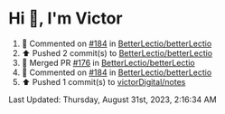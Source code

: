 <h1>Hi 👋, I'm Victor </h1>

<!--RECENT_ACTIVITY:start-->
1. 💬 Commented on [#184](https://github.com/BetterLectio/betterLectio/pull/184#issuecomment-1699818829) in [BetterLectio/betterLectio](https://github.com/BetterLectio/betterLectio)<br>
2. ⬆️ Pushed 2 commit(s) to [BetterLectio/betterLectio](https://github.com/BetterLectio/betterLectio)<br>
3. 🎉 Merged PR [#176](https://github.com/BetterLectio/betterLectio/pull/176) in [BetterLectio/betterLectio](https://github.com/BetterLectio/betterLectio)<br>
4. 💬 Commented on [#184](https://github.com/BetterLectio/betterLectio/pull/184#issuecomment-1699134457) in [BetterLectio/betterLectio](https://github.com/BetterLectio/betterLectio)<br>
5. ⬆️ Pushed 1 commit(s) to [victorDigital/notes](https://github.com/victorDigital/notes)<br>
<!--RECENT_ACTIVITY:end-->

<!--RECENT_ACTIVITY:last_update-->
Last Updated: Thursday, August 31st, 2023, 2:16:34 AM
<!--RECENT_ACTIVITY:last_update_end-->
